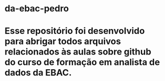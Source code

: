 # da-ebac-pedro

# Esse repositório foi desenvolvido para abrigar todos arquivos relacionados às aulas sobre github do curso de formação em analista de dados da EBAC.
